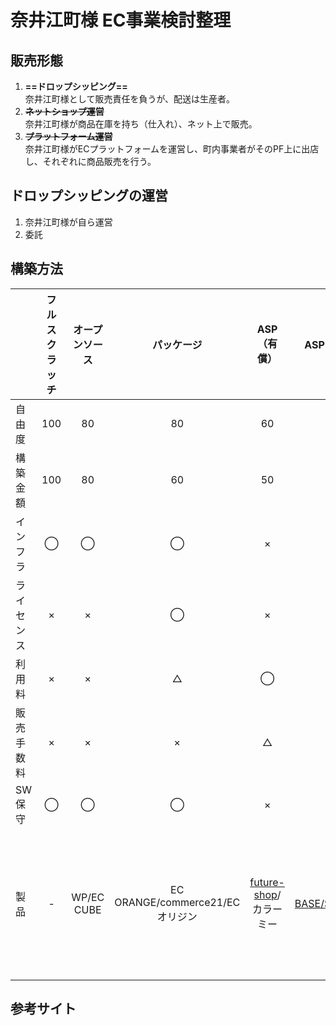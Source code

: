 # 奈井江町様 EC事業検討整理

## 販売形態
1. **==ドロップシッピング==**  
奈井江町様として販売責任を負うが、配送は生産者。
3. **~~ネットショップ運営~~**  
奈井江町様が商品在庫を持ち（仕入れ）、ネット上で販売。
3. **~~プラットフォーム運営~~**  
奈井江町様がECプラットフォームを運営し、町内事業者がそのPF上に出店し、それぞれに商品販売を行う。

## ドロップシッピングの運営
1. 奈井江町様が自ら運営
2. 委託

## 構築方法
| 　 | フルスクラッチ | オープンソース | パッケージ | ASP（有償） | ASP（無償） | モール出店 |
|:--------|:--------:|:--------:|:--------:|:--------:|:--------:|:--------:|
| 自由度 | 100 | 80 | 80 | 60 | 30 | 10 | 
| 構築金額 | 100 | 80 | 60 | 50 | 30 | - |
| インフラ | ◯ | ◯ | ◯ | × | × | × |
| ライセンス | × | × | ◯ | × | × | × |
| 利用料 | × | × | △ | ◯ | × | ◯ |
| 販売手数料 | × | × | × | △ | ◯ | ◯ |
| SW保守 | ◯ | ◯ | ◯ | × | × | × |
| 製品 | - | WP/EC CUBE | EC ORANGE/commerce21/EC オリジン | [future-shop](https://www.future-shop.jp/campaign/lig-20190326-2/?utm_source=Facebook&utm_medium=cpm&utm_campaign=%5BBLAM%5DRetargeting_001)/カラーミー | [BASE/STORES.jp](https://www.ecbeing.net/contents/detail/230) | 楽天／Y!ショッピング |

## 参考サイト
